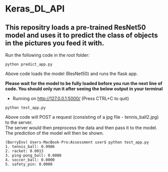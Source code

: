 # Keras_DL_API
## This repositry loads a pre-trained ResNet50 model and uses it to predict the class of objects in the pictures you feed it with.


Run the following code in the root folder:

```
python predict_app.py
```
Above code loads the model (ResNet50) and runs the flask app.

**Please wait for the model to be fully loaded before you run the next line of code. You should only run it after seeing the below output in your terminal**
 * Running on http://127.0.0.1:5000/ (Press CTRL+C to quit)

```
python test_app.py
```
Above code will POST a request (consisting of a jpg file - tennis_ball2.jpg) to the server. <br>
The server would then preprocess the data and then pass it to the model.<br>
The prediction of the model will then be shown.
```
(BarryEnv) Users-MacBook-Pro:Assessment user$ python test_app.py
1. tennis_ball: 0.9986
2. racket: 0.0013
3. ping-pong_ball: 0.0000
4. soccer_ball: 0.0000
5. safety_pin: 0.0000
```
